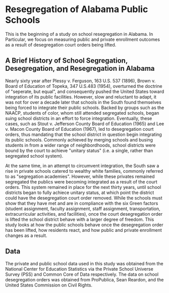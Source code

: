 # Resegregation of Alabama Public Schools
This is the beginning of a study on school resegregation in Alabama. In Particular, we focus on measuring public and private enrollment outcomes as a result of desegregation court orders being lifted.

## A Brief History of School Segregation, Desegregation, and Resegregation in Alabama
Nearly sixty year after Plessy v. Ferguson, 163 U.S. 537 (1896), Brown v. Board of Education of Topeka, 347 U.S.483 (1954), overturned the doctrine of "seperate, but equal", and consequently pushed the United States toward integration of its public facilities. However, slow and reluctant to adapt, it was not for over a decade later that schools in the South found themselves being forced to integrate their public schools. Backed by groups such as the NAACP, students of color, whom still attended segregated schools, began suing school districts in an effort to force integration. Eventually, these cases, such as Stout v. Jefferson County Board of Education (1965) and Lee v. Macon County Board of Education (1967), led to desegregation court orders, thus mandating that the school district in question begin integrating its public schools. Commonly achieved by merging schools and busing students in from a wider range of neighbordhoods, school districts were bound by the court to achieve "unitary status" (i.e. a single, rather than segregated school system). 

At the same time, in an attempt to circumvent integration, the South saw a rise in private schools catered to wealthy white families, commonly referred to as "segregation academies". However, while these privates remained segregated the publics were becoming integrated as a result of the court orders. This system remained in place for the next thirty years, until school districts began to fully achiece unitary status, at which point the district could have the desegregation court order removed. While the schools must show that they have met and are in compliance with the six Green factors (student assignment, faculty assignment, staff assignment, transportation, extracurricular activities, and facilities), once the court desegregation order is lifted the school district behave with a larger degree of freedom. This study looks at how the public schools behave once the desegregation order has been lifted, how residents react, and how public and private enrollment changes as a result.

## Data
The private and public school data used in this study was obtained from the National Center for Education Statistics via the Private School Universe Survey (PSS) and Common Core of Data respectively. The data on school desegregation orders was obtained from ProPublica, Sean Reardon, and the United States Commission on Civil Rights.
